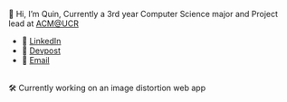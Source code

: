 👋 Hi, I’m Quin, Currently a 3rd year Computer Science major and Project lead at [ACM@UCR](https://github.com/acm-ucr)
- 🔗 [LinkedIn](https://www.linkedin.com/in/quinhgill/)
- 🔗 [Devpost](https://devpost.com/qhgill)
- 🔗 [Email](mailto:qhgill2@gmail.com)
<br/>
🛠️ Currently working on an image distortion web app

<!---
qhgill/qhgill is a ✨ special ✨ repository because its `README.md` (this file) appears on your GitHub profile.
You can click the Preview link to take a look at your changes.
--->
